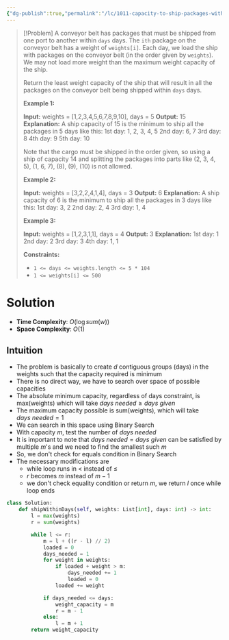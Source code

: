 ```yaml
---
{"dg-publish":true,"permalink":"/lc/1011-capacity-to-ship-packages-within-d-days/","tags":["array","binarySearch"]}
---
```


>[!Problem]
>A conveyor belt has packages that must be shipped from one port to another within `days` days.
> The `ith` package on the conveyor belt has a weight of `weights[i]`. Each day, we load the ship with packages on the conveyor belt (in the order given by `weights`). We may not load more weight than the maximum weight capacity of the ship.
> 
> Return the least weight capacity of the ship that will result in all the packages on the conveyor belt being shipped within `days` days.
> 
> **Example 1:**
> 
> **Input:** weights = [1,2,3,4,5,6,7,8,9,10], days = 5
> **Output:** 15
> **Explanation:** A ship capacity of 15 is the minimum to ship all the packages in 5 days like this:
> 1st day: 1, 2, 3, 4, 5
> 2nd day: 6, 7
> 3rd day: 8
> 4th day: 9
> 5th day: 10
> 
> Note that the cargo must be shipped in the order given, so using a ship of capacity 14 and splitting the packages into parts like (2, 3, 4, 5), (1, 6, 7), (8), (9), (10) is not allowed.
> 
> **Example 2:**
> 
> **Input:** weights = [3,2,2,4,1,4], days = 3
> **Output:** 6
> **Explanation:** A ship capacity of 6 is the minimum to ship all the packages in 3 days like this:
> 1st day: 3, 2
> 2nd day: 2, 4
> 3rd day: 1, 4
> 
> **Example 3:**
> 
> **Input:** weights = [1,2,3,1,1], days = 4
> **Output:** 3
> **Explanation:**
> 1st day: 1
> 2nd day: 2
> 3rd day: 3
> 4th day: 1, 1
> 
> **Constraints:**
> 
> - `1 <= days <= weights.length <= 5 * 104`
> - `1 <= weights[i] <= 500`

# Solution
- **Time Complexity**: $O(\log{sum(w)})$
- **Space Complexity**: $O(1)$
## Intuition
- The problem is basically to create $d$ contiguous groups (days) in the weights such that the capacity required is minimum
- There is no direct way, we have to search over space of possible capacities
- The absolute minimum capacity, regardless of days constraint, is max(weights) which will take $days~needed \geq days~given$
- The maximum capacity possible is sum(weights), which will take $days~needed = 1$
- We can search in this space using Binary Search
- With capacity $m$, test the number of $days~needed$
- It is important to note that $days~needed = days~given$ can be satisfied by multiple $m$'s and we need to find the smallest such $m$
- So, we don't check for equals condition in Binary Search
- The necessary modifications are
	- while loop runs in $<$ instead of $\leq$
	- $r$ becomes $m$ instead of $m - 1$
	- we don't check equality condition or return $m$, we return $l$ once while loop ends
```python
class Solution:
    def shipWithinDays(self, weights: List[int], days: int) -> int:
        l = max(weights)
        r = sum(weights)

        while l <= r:
            m = l + ((r - l) // 2)
            loaded = 0
            days_needed = 1
            for weight in weights:
                if loaded + weight > m:
                    days_needed += 1
                    loaded = 0
                loaded += weight

            if days_needed <= days:
                weight_capacity = m
                r = m - 1
            else:
                l = m + 1
        return weight_capacity
```